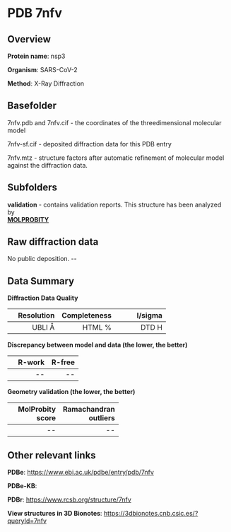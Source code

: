 # PDB 7nfv

## Overview

**Protein name**: nsp3

**Organism**: SARS-CoV-2

**Method**: X-Ray Diffraction



## Basefolder

7nfv.pdb and 7nfv.cif - the coordinates of the threedimensional molecular model

7nfv-sf.cif - deposited diffraction data for this PDB entry

7nfv.mtz - structure factors after automatic refinement of molecular model against the diffraction data.

## Subfolders





**validation** - contains validation reports. This structure has been analyzed by <br>  [**MOLPROBITY**](https://github.com/thorn-lab/coronavirus_structural_task_force/tree/master/pdb/nsp3/SARS-CoV-2/7nfv/validation/molprobity)   



## Raw diffraction data

No public deposition. --<br> 

## Data Summary
**Diffraction Data Quality**

|   | Resolution | Completeness| I/sigma |
|---|-------------:|----------------:|--------------:|
|   |UBLI Å| HTML %|<img width=50/>DTD H|

**Discrepancy between model and data (the lower, the better)**

|   | **R-work**| **R-free**   
|---|-------------:|----------------:|           
||--|--|

**Geometry validation (the lower, the better)**

|   |**MolProbity<br>score**| **Ramachandran<br>outliers** 
|---|-------------:|----------------:|
||--|--|

 

 



## Other relevant links 
**PDBe**:  https://www.ebi.ac.uk/pdbe/entry/pdb/7nfv

**PDBe-KB**:  
 
**PDBr**: https://www.rcsb.org/structure/7nfv 

**View structures in 3D Bionotes**: https://3dbionotes.cnb.csic.es/?queryId=7nfv

